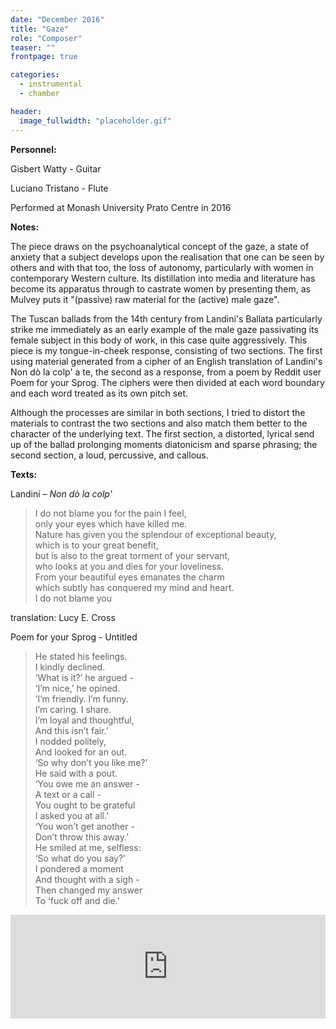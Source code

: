 ```yaml
---
date: "December 2016"
title: "Gaze"
role: "Composer"
teaser: ""
frontpage: true

categories:
  - instrumental
  - chamber

header:
  image_fullwidth: "placeholder.gif"
---
```


**Personnel:**

Gisbert Watty - Guitar

Luciano Tristano - Flute

Performed at Monash University Prato Centre in 2016

**Notes:**

The piece draws on the psychoanalytical concept of the gaze, a state of anxiety that a subject develops upon the realisation that one can be seen by others and with that too, the loss of autonomy, particularly with women in contemporary Western culture. Its distillation into media and literature has become its apparatus through to castrate women by presenting them, as Mulvey puts it "(passive) raw material for the (active) male gaze".

The Tuscan ballads from the 14th century from Landini's Ballata particularly strike me immediately as an early example of the male gaze passivating its female subject in this body of work, in this case quite aggressively. This piece is my tongue-in-cheek response, consisting of two sections. The first using material generated from a cipher of an English translation of Landini's Non dò la colp' a te, the second as a response, from a poem by Reddit user Poem for your Sprog. The ciphers were then divided at each word boundary and each word treated as its own pitch set.

Although the processes are similar in both sections, I tried to
distort the materials to contrast the two sections and also match them better to the character of the underlying text. The first section, a distorted, lyrical send up of the ballad prolonging moments diatonicism and sparse phrasing; the second section, a loud, percussive, and callous.

**Texts:**

Landini – _Non dò la colp'_

> I do not blame you for the pain I feel, <br />
> only your eyes which have killed me. <br />
> Nature has given you the splendour of exceptional beauty, <br />
> which is to your great benefit, <br />
> but is also to the great torment of your servant, <br />
> who looks at you and dies for your loveliness. <br />
> From your beautiful eyes emanates the charm <br />
> which subtly has conquered my mind and heart. <br />
> I do not blame you <br />

translation: Lucy E. Cross

Poem for your Sprog - Untitled

> He stated his feelings. <br />
> I kindly declined. <br />
> ‘What is it?’ he argued - <br />
> ‘I’m nice,’ he opined. <br />
> ‘I’m friendly. I’m funny. <br />
> I’m caring. I share. <br />
> I’m loyal and thoughtful, <br />
> And this isn’t fair.’ <br />
> I nodded politely, <br />
> And looked for an out. <br />
> ‘So why don’t you like me?’ <br />
> He said with a pout. <br />
> ‘You owe me an answer - <br />
> A text or a call - <br />
> You ought to be grateful <br />
> I asked you at all.’ <br />
> ‘You won’t get another - <br />
> Don’t throw this away.’ <br />
> He smiled at me, selfless: <br />
> ‘So what do you say?’ <br />
> I pondered a moment <br />
> And thought with a sigh - <br />
> Then changed my answer <br />
> To ‘fuck off and die.’ <br />

<iframe width="100%" height="166" scrolling="no" frameborder="no" src="https://w.soundcloud.com/player/?url=https%3A//api.soundcloud.com/tracks/330173264&amp;color=ff5500&amp;auto_play=false&amp;hide_related=false&amp;show_comments=true&amp;show_user=true&amp;show_reposts=false"></iframe>
